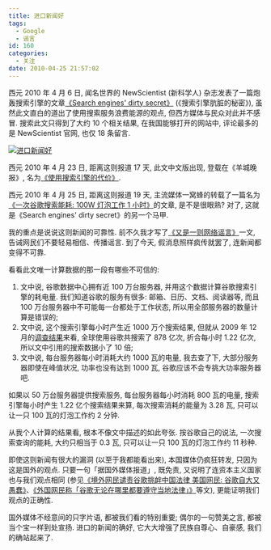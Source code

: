 ```yaml
---
title: 进口新闻好
tags:
  - Google
  - 谣言
id: 160
categories:
  - 关注
date: 2010-04-25 21:57:02
---
```


西元 2010 年 4 月 6 日, 闻名世界的 NewScientist (新科学人) 杂志发表了一篇炮轰搜索引擎的文章[《Search engines' dirty secret》](http://www.newscientist.com/article/mg20627546.700-search-engines-dirty-secret.html) (《搜索引擎肮脏的秘密》), 虽然此文直白的道出了使用搜索服务浪费能源的观点, 但西方媒体与民众对此并不感冒. 搜索此文只得到了大约 10 个相关结果, 在我国能够打开的网站中, 评论最多的是 NewScientist 官网, 也仅 18 条留言.

[![进口新闻好](http://img.beamnote.com/2010/search-engines-dirty-secret-is-a-joke.jpg)](http://img.beamnote.com/2010/search-engines-dirty-secret-is-a-joke.jpg)<!-- more -->

西元 2010 年 4 月 23 日, 距离这则报道 17 天, 此文中文版出现, 登载在《羊城晚报》, 名为[《使用搜索引擎的代价》](http://www.ycwb.com/epaper/ycwb/html/2010-04/23/content_807667.htm).

西元 2010 年 4 月 25 日, 距离这则报道 19 天, 主流媒体一窝蜂的转载了一篇名为[《一次谷歌搜索能耗: 100W 灯泡工作 1 小时》](http://tech.163.com/10/0425/08/653QDPLE000915BF.html)的文章, 是不是很眼熟? 对了, 这就是《Search engines' dirty secret》的另一个马甲.

我的重点是说说这则新闻的可靠性. 前不久我才写了[《又是一则网络谣言》](http://raychow.info/2010/rumors.html)一文, 告诫网民们不要轻易相信、传播谣言. 到了今天, 假消息照样疯传就罢了, 连新闻都变得不可靠.

看看此文唯一计算数据的那一段有哪些不可信的:

1. 文中说, 谷歌数据中心拥有近 100 万台服务器, 并用这个数据计算谷歌搜索引擎的耗电量. 我们知道谷歌的服务有很多: 邮箱、日历、文档、阅读器等, 而且 100 万台服务器中不可能每一台都处于工作状态, 所以用全部服务器的数量计算是错误的;
2. 文中说, 这个搜索引擎每小时产生近 1000 万个搜索结果, 但就从 2009 年 12 月的[调查结果](http://tech.163.com/10/0124/08/5TPETIR0000915BF.html)来看, 全球使用谷歌共搜索了 878 亿次, 折合每小时 1.22 亿次, 所以文中引用的搜索数据小了 10 倍;
3. 文中说, 每台服务器每小时消耗大约 1000 瓦的电量, 我去查了下, 大部分服务器即使在峰值状况, 功率也没有达到 1000 瓦, 谷歌应该不会专挑大功率服务器吧.

如果以 50 万台服务器提供搜索服务, 每台服务器每小时消耗 800 瓦的电量, 搜索引擎每小时产生 1.22 亿个搜索结果来算, 每次搜索消耗的能量为 3.28 瓦, 只可以让一只 100 瓦的灯泡工作约 2 分钟.

从我个人计算的结果看, 根本不像文中描述的如此夸张. 按谷歌自己的说法, 一次搜索查询的能耗, 大约只相当于 0.3 瓦, 只可以让一只 100 瓦的灯泡工作约 11 秒种.

即使这则新闻有很大的漏洞 (以至于我都能看出来), 本国媒体仍疯狂转发, 只因为这是国外的观点. 只要一句「据国外媒体报道」, 既免责, 又说明了连资本主义国家也与我们观点相同 (参见[《境外网民谴责谷歌挑衅中国法律 美国网民: 谷歌自大又愚蠢》](http://world.people.com.cn/GB/57506/11205902.html)、[《外国网民称「谷歌无论在哪里都要遵守当地法律」》](http://news.sina.com.cn/o/2010-03-23/132119923577.shtml)等文), 更能证明我们观点的正确性.

国外媒体不经意间的只字片语, 都被我们看的特别重要; 偶尔的一句赞美之言, 都被当个宝一样到处宣扬. 进口的新闻的确好, 它大大增强了民族自尊心、自豪感, 我们的确站起来了.
